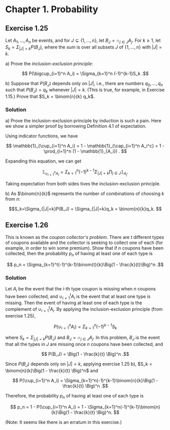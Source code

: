 # Chapter 1. Probability

## Exercise 1.25
Let $A_1,\ldots,A_n$ be events, and for $J\subseteq \lbrace 1,\ldots,n \rbrace$, let $B_J=\cap_{j\in J}A_j$. For $k\geq 1$, let $S_k=\Sigma_{|J|=k}P(B_J)$, where the sum is over all subsets $J$ of $\lbrace 1,\ldots,n \rbrace$ with $|J|=k$.

a) Prove the _inclusion-exclusion principle_:

$$ P(\bigcup_{i=1}^n A_i) = \Sigma_{k=1}^n (-1)^{k-1}S_k .$$

b) Suppose that $P(B_J)$ depends only on $|J|$, i.e., there are numbers $q_0,\ldots,q_n$ such that $P(B_J)=q_k$ whenever $|J|=k$. (This is true, for example, in Exercise 1.15.) Prove that $S_k = \binom{n}{k} q_k$.

### Solution

a) Prove the inclusion-exclusion principle by induction is such a pain. Here we show a simpler proof by borrowing Definition 4.1 of expectation.

Using indicator functions, we have

$$ \mathbb{1}_{\cup_{i=1}^n A_i} = 1 - \mathbb{1}_{\cap_{i=1}^n A_i^c} = 1 - \prod_{i=1}^n (1 - \mathbb{1}_{A_i}) . $$

Expanding this equation, we can get

$$ \mathbb{1}_{\cup_{i=1}^n A_i} = \Sigma_{k=1}^n(-1)^{k-1}\Sigma_{|J|=k}\prod_{j\in J}\mathbb{1}_{A_j} .$$

Taking expectation from both sides tives the inclusion-exclusion principle.

b) As $\binom{n}{k}$ represents the number of combinations of choosing $k$ from $n$:

$$S_k=\Sigma_{|J|=k}P(B_J) = \Sigma_{|J|=k}q_k = \binom{n}{k}q_k. $$


## Exercise 1.26
This is known as the _coupon collector's problem_. There are $t$ different types of coupons available and the collector is seeking to collect one of each (for example, in order to win some premium). Show that if $n$ coupons have been collected, then the probability $p_n$ of having at least one of each type is

$$ p_n = \Sigma_{k=1}^t(-1)^{k-1}\binom{t}{k}\Big(1 - \frac{k}{t}\Big)^n .$$

### Solution

Let $A_i$ be the event that the $i$-th type coupon is missing when $n$ coupons have been collected, and $\cup_{i=1}^t A_i$ is the event that at least one type is missing. Then the event of having at least one of each type is the complement of $\cup_{i=1}^t A_i$. By applying the inclusion-exclusion principle (from exercise 1.25),

$$ P(\cup_{i=1}^n A_i) = \Sigma_{k=1}^n(-1)^{k-1}S_k $$

where $S_k=\Sigma_{|J|=k}P(B_J)$ and $B_J=\cap_{j\in J}A_j$. In this problem, $B_J$ is the event that all the types in $J$ are missing once $n$ coupons have been collected, and

$$ P(B_J) = \Big(1 - \frac{k}{t} \Big)^n .$$

Since $P(B_J)$ depends only on $|J|=k$, applying exercise 1.25 b), $S_k = \binom{n}{k}\Big(1 - \frac{k}{t} \Big)^n$ and

$$ P(\cup_{i=1}^n A_i) = \Sigma_{k=1}^n(-1)^{k-1}\binom{n}{k}\Big(1 - \frac{k}{t} \Big)^n .$$

Therefore, the probability $p_n$ of having at least one of each type is

$$ p_n = 1 - P(\cup_{i=1}^n A_i) = 1 - \Sigma_{k=1}^n(-1)^{k-1}\binom{n}{k}\Big(1 - \frac{k}{t} \Big)^n. $$

(Note: It seems like there is an erratum in this exercise.)

